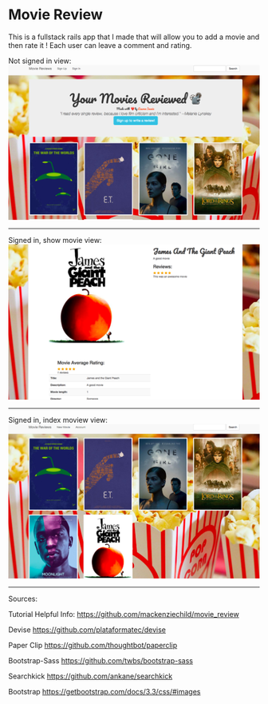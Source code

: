 # Movie Review


This is a fullstack rails app that I made that will allow you to add a movie and then rate it !
Each user can leave a comment and rating.

Not signed in view:
![alternateText](https://github.com/lsi117/movieReview/blob/master/Screen%20Shot%202017-12-11%20at%208.01.40%20PM.png)

---
Signed in, show movie view:
![alternateText](https://github.com/lsi117/movieReview/blob/master/Screen%20Shot%202017-12-11%20at%208.01.15%20PM.png)

---
Signed in, index moview view:
![alternateText](https://github.com/lsi117/movieReview/blob/master/Screen%20Shot%202017-12-11%20at%208.00.18%20PM.png)

---
Sources:

Tutorial Helpful Info:
https://github.com/mackenziechild/movie_review


Devise
https://github.com/plataformatec/devise

Paper Clip
https://github.com/thoughtbot/paperclip

Bootstrap-Sass
https://github.com/twbs/bootstrap-sass

Searchkick
https://github.com/ankane/searchkick

Bootstrap
https://getbootstrap.com/docs/3.3/css/#images

